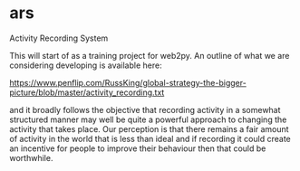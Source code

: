 # ars
Activity Recording System

This will start of as a training project for web2py. An outline of what we are considering developing is available here:

https://www.penflip.com/RussKing/global-strategy-the-bigger-picture/blob/master/activity_recording.txt

and it broadly follows the objective that recording activity in a somewhat structured manner may well be quite a powerful approach to changing the activity that takes place.  Our perception is that there remains a fair amount of activity in the world that is less than ideal and if recording it could create an incentive for people to improve their behaviour then that could be worthwhile.
